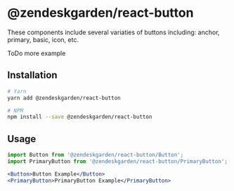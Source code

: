 # @zendeskgarden/react-button

These components include several variaties of buttons including: anchor, primary, basic, icon, etc.

ToDo more example

## Installation

```bash
# Yarn
yarn add @zendeskgarden/react-button

# NPM
npm install --save @zendeskgarden/react-button
```

## Usage

```jsx static
import Button from '@zendeskgarden/react-button/Button';
import PrimaryButton from '@zendeskgarden/react-button/PrimaryButton';

<Button>Button Example</Button>
<PrimaryButton>PrimaryButton Example</PrimaryButton>
```
